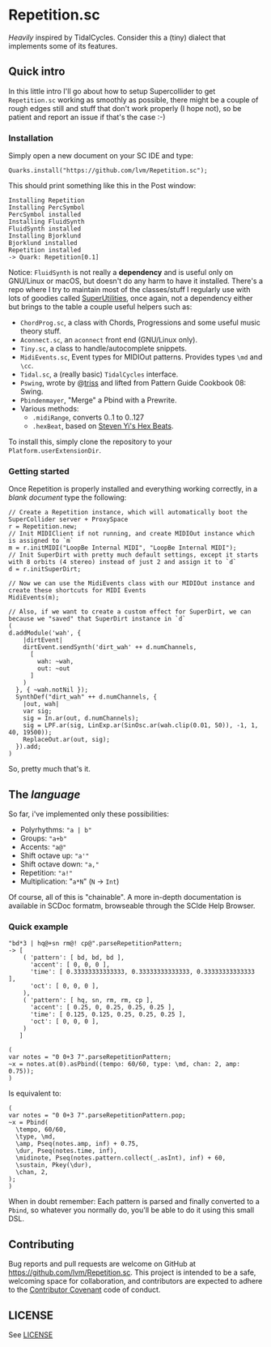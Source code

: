 # Repetition.sc

*Heavily* inspired by TidalCycles. Consider this a (tiny) dialect that implements some of its features.

## Quick intro

In this little intro I'll go about how to setup Supercollider to get `Repetition.sc` working as smoothly as possible, there might be a couple of rough edges still and stuff that don't work properly (I hope not), so be patient and report an issue if that's the case :-)

### Installation

Simply open a new document on your SC IDE and type:

    Quarks.install("https://github.com/lvm/Repetition.sc");

This should print something like this in the Post window:

    Installing Repetition
    Installing PercSymbol
    PercSymbol installed
    Installing FluidSynth
    FluidSynth installed
    Installing Bjorklund
    Bjorklund installed
    Repetition installed
    -> Quark: Repetition[0.1]


Notice: `FluidSynth` is not really a **dependency** and is useful only on GNU/Linux or macOS, but doesn't do any harm to have it installed.
There's a repo where I try to maintain most of the classes/stuff I regularly use with lots of goodies called [SuperUtilities](https://github.com/lvm/SuperUtilities/), once again, not a dependency either but brings to the table a couple useful helpers such as:

* `ChordProg.sc`, a class with Chords, Progressions and some useful music theory stuff.
* `Aconnect.sc`, an `aconnect` front end (GNU/Linux only).
* `Tiny.sc`, a class to handle/autocomplete snippets.
* `MidiEvents.sc`, Event types for MIDIOut patterns. Provides types `\md` and `\cc`.
* `Tidal.sc`, a (really basic) `TidalCycles` interface.
* `Pswing`, wrote by @[triss](https://github.com/triss/LiveCollider/blob/dev/patterns/classes/Pswing.sc) and lifted from Pattern Guide Cookbook 08: Swing.
* `Pbindenmayer`, "Merge" a Pbind with a Prewrite.
* Various methods:
  * `.midiRange`, converts 0..1 to 0..127
  * `.hexBeat`, based on [Steven Yi's Hex Beats](http://kunstmusik.com/2017/10/20/hex-beats/).

To install this, simply clone the repository to your `Platform.userExtensionDir`.

### Getting started

Once Repetition is properly installed and everything working correctly, in a _blank document_ type the following:

    // Create a Repetition instance, which will automatically boot the SuperCollider server + ProxySpace
    r = Repetition.new;
    // Init MIDIClient if not running, and create MIDIOut instance which is assigned to `m`
    m = r.initMIDI("LoopBe Internal MIDI", "LoopBe Internal MIDI");
    // Init SuperDirt with pretty much default settings, except it starts with 8 orbits (4 stereo) instead of just 2 and assign it to `d`
    d = r.initSuperDirt;

    // Now we can use the MidiEvents class with our MIDIOut instance and create these shortcuts for MIDI Events
    MidiEvents(m);

    // Also, if we want to create a custom effect for SuperDirt, we can because we "saved" that SuperDirt instance in `d`
    (
    d.addModule('wah', {
        |dirtEvent|
        dirtEvent.sendSynth('dirt_wah' ++ d.numChannels,
          [
            wah: ~wah,
            out: ~out
          ]
        )
      }, { ~wah.notNil });
      SynthDef("dirt_wah" ++ d.numChannels, {
        |out, wah|
        var sig;
        sig = In.ar(out, d.numChannels);
        sig = LPF.ar(sig, LinExp.ar(SinOsc.ar(wah.clip(0.01, 50)), -1, 1, 40, 19500));
        ReplaceOut.ar(out, sig);
      }).add;
    )


So, pretty much that's it.

## The *language*

So far, i've implemented only these possibilities:

* Polyrhythms: `"a | b"`
* Groups: `"a+b"`
* Accents: `"a@"`
* Shift octave up: `"a'"`
* Shift octave down: `"a,"`
* Repetition: `"a!"`
* Multiplication: "`a*N`" (`N` -> `Int`)

Of course, all of this is "chainable".
A more in-depth documentation is available in SCDoc formatm, browseable through the SCIde Help Browser.

### Quick example

```
"bd*3 | hq@+sn rm@! cp@".parseRepetitionPattern;
-> [
    ( 'pattern': [ bd, bd, bd ],
      'accent': [ 0, 0, 0 ],
      'time': [ 0.33333333333333, 0.33333333333333, 0.33333333333333 ],
      'oct': [ 0, 0, 0 ],
    ),
    ( 'pattern': [ hq, sn, rm, rm, cp ],
      'accent': [ 0.25, 0, 0.25, 0.25, 0.25 ],
      'time': [ 0.125, 0.125, 0.25, 0.25, 0.25 ],
      'oct': [ 0, 0, 0 ],
    )
   ]
```

```
(
var notes = "0 0+3 7".parseRepetitionPattern;
~x = notes.at(0).asPbind((tempo: 60/60, type: \md, chan: 2, amp: 0.75));
)
```

Is equivalent to:

```
(
var notes = "0 0+3 7".parseRepetitionPattern.pop;
~x = Pbind(
  \tempo, 60/60,
  \type, \md,
  \amp, Pseq(notes.amp, inf) + 0.75,
  \dur, Pseq(notes.time, inf),
  \midinote, Pseq(notes.pattern.collect(_.asInt), inf) + 60,
  \sustain, Pkey(\dur),
  \chan, 2,
);
)
```

When in doubt remember: Each pattern is parsed and finally converted to a `Pbind`, so whatever you normally do, you'll be able to do it using this small DSL.


## Contributing

Bug reports and pull requests are welcome on GitHub at https://github.com/lvm/Repetition.sc. This project is intended to be a safe, welcoming space for collaboration, and contributors are expected to adhere to the [Contributor Covenant](http://contributor-covenant.org) code of conduct.

## LICENSE

See [LICENSE](LICENSE)
